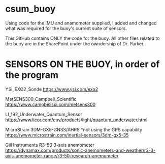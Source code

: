 # csum_buoy
Using code for the IMU and anamometer supplied, I added and changed what was required for the buoy's current suite of sensors. 

This GitHub contains ONLY the code for the buoy. All other files related to the buoy are in the SharePoint under the owndership of Dr. Parker. 

# SENSORS ON THE BUOY, in order of the program
YSI_EXO2_Sonde
https://www.ysi.com/exo2

MetSENS300_Campbell_Scientific
https://www.campbellsci.com/metsens300

LI_192_Underwater_Quantum_Sensor
https://www.licor.com/env/products/light/quantum_underwater.html

MicroStrain 3DM-GX5-GNSS/AHRS 
*not using the GPS capability
https://www.microstrain.com/inertial-sensors/3dm-gx5-35

Gill Instruments R3-50 3-axis anemometer
https://dynamax.com/products/sonic-anemometers-and-weather/r3-3-axis-anemometer-range/r3-50-research-anemometer
